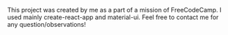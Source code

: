 This project was created by me as a part of a mission of FreeCodeCamp.
I used mainly create-react-app and material-ui.
Feel free to contact me for any question/observations!

